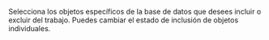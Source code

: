 Selecciona los objetos específicos de la base de datos que desees incluir o excluir del trabajo. Puedes cambiar el estado de inclusión de objetos individuales.
